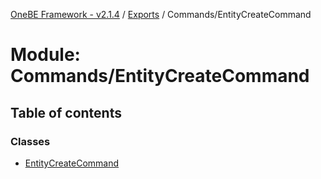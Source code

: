 [OneBE Framework - v2.1.4](../README.md) / [Exports](../modules.md) / Commands/EntityCreateCommand

# Module: Commands/EntityCreateCommand

## Table of contents

### Classes

- [EntityCreateCommand](../classes/Commands_EntityCreateCommand.EntityCreateCommand.md)
